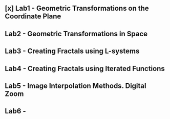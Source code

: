 ## [x] Lab1 - Geometric Transformations on the Coordinate Plane
## Lab2 - Geometric Transformations in Space
## Lab3 - Creating Fractals using L-systems
## Lab4 - Creating Fractals using Iterated Functions
## Lab5 - Image Interpolation Methods. Digital Zoom
## Lab6 -
